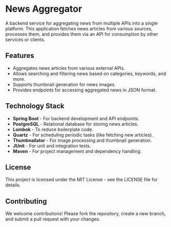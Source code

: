 # News Aggregator

A backend service for aggregating news from multiple APIs into a single platform. This application fetches news articles from various sources, processes them, and provides them via an API for consumption by other services or clients.

## Features

- Aggregates news articles from various external APIs.
- Allows searching and filtering news based on categories, keywords, and more.
- Supports thumbnail generation for news images.
- Provides endpoints for accessing aggregated news in JSON format.

## Technology Stack

- **Spring Boot** - For backend development and API endpoints.
- **PostgreSQL** - Relational database for storing news articles.
- **Lombok** - To reduce boilerplate code.
- **Quartz** - For scheduling periodic tasks (like fetching new articles).
- **Thumbnailator** - For image processing and thumbnail generation.
- **JUnit** - For unit and integration tests.
- **Maven** - For project management and dependency handling.

## License
This project is licensed under the MIT License - see the LICENSE file for details.

## Contributing
We welcome contributions! Please fork the repository, create a new branch, and submit a pull request with your changes.

